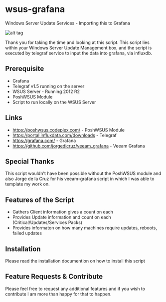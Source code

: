 # wsus-grafana
Windows Server Update Services - Importing this to Grafana

![alt tag](https://raw.githubusercontent.com/r4yfx/wsus-grafana/master/Capture.PNG)

Thank you for taking the time and looking at this script.
This script lies within your Windows Server Update Management box, and the script is executed by telegraf service to input the data into grafana, via influxdb. 


Prerequisite
--------------
* Grafana
* Telegraf v1.5 running on the server
* WSUS Server - Running 2012 R2
* PoshWSUS Module
* Script to run locally on the WSUS Server

Links
-----
* https://poshwsus.codeplex.com/ - PoshWSUS Module
* https://portal.influxdata.com/downloads - Telegraf
* https://grafana.com/ - Grafana
* https://github.com/jorgedlcruz/veeam_grafana - Veeam Grafana

Special Thanks
--------------
This script wouldn't have been possible without the PoshWSUS module and also Jorge de la Cruz for his veeam-grafana script in which I was able to template my work on. 

Features of the Script
----------------------
* Gathers Client information gives a count on each
* Provides Update information and count on each (Critical/Updates/Services Packs)
* Provides informaton on how many machines require updates, reboots, failed updates


Installation
-------------
Please read the installation documention on how to install this script


Feature Requests & Contribute
-----------------------------
Please feel free to request any additional features and if you wish to contribute I am more than happy for that to happen. 
